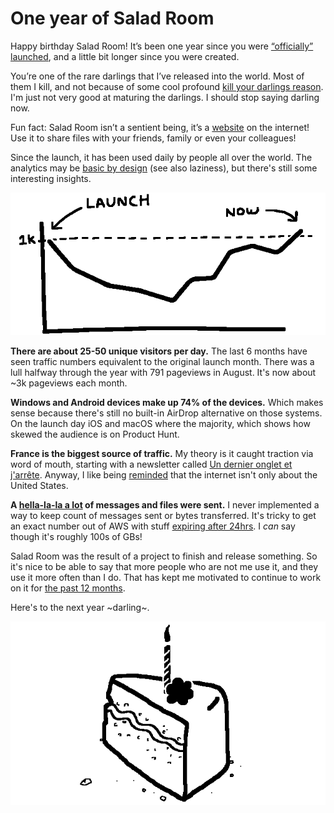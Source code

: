 <!-- pinned: true -->
<!-- thumbnail: ./slice_of_cake.gif -->
<!-- thumbnail_alt: Illustration of a slice of cake -->

<!-- temp_meta_image: /slice_of_cake.png -->

# One year of Salad Room

Happy birthday Salad Room! It’s been one year since you were [“officially” launched](https://www.producthunt.com/posts/salad-room), and a little bit longer since you were created.

You’re one of the rare darlings that I’ve released into the world. Most of them I kill, and not because of some cool profound [kill your darlings reason](https://www.masterclass.com/articles/what-does-it-mean-to-kill-your-darlings#:~:text=%E2%80%9CKill%20your%20darlings%E2%80%9D%20is%20a,sake%20of%20your%20overall%20story.). I'm just not very good at maturing the darlings. I should stop saying darling now.

Fun fact: Salad Room isn’t a sentient being, it’s a [website](https://saladroom.net) on the internet! Use it to share files with your friends, family or even your colleagues!

Since the launch, it has been used daily by people all over the world. The analytics may be [basic by design](https://github.com/saladroom/help/blob/main/faq.md#do-you-track-analytics) (see also laziness), but there's still some interesting insights.

![Illustration of a graph showing monthly unique visitors over 1 year.](./graph.gif)

**There are about 25-50 unique visitors per day.** The last 6 months have seen traffic numbers equivalent to the original launch month. There was a lull halfway through the year with 791 pageviews in August. It's now about ~3k pageviews each month.

**Windows and Android devices make up 74% of the devices.** Which makes sense because there's still no built-in AirDrop alternative on those systems. On the launch day iOS and macOS where the majority, which shows how skewed the audience is on Product Hunt.

**France is the biggest source of traffic.** My theory is it caught traction via word of mouth, starting with a newsletter called [Un dernier onglet et j'arrête](https://dernieronglet.substack.com/p/un-dernier-onglet-et-jarrte?s=r#:~:text=%E2%86%92%20Un%20outil%20pour%20transf%C3%A9rer%20super%20facilement%20des%20fichiers%20d%27un%20ordinateur%20%C3%A0%20un%20t%C3%A9l%C3%A9phone%20ou%20un%20autre%20appareil%20(comme%20Airdrop%2C%20mais%20pour%20tous%C2%B7tes%20!)). Anyway, I like being [reminded](https://twitter.com/anthonyec/status/1368316225038745605) that the internet isn't only about the United States.

**A [hella-la-la a lot](https://www.youtube.com/watch?v=5mFPS6ln6xk) of messages and files were sent.** I never implemented a way to keep count of messages sent or bytes transferred. It's tricky to get an exact number out of AWS with stuff [expiring after 24hrs](https://github.com/saladroom/help/blob/main/faq.md#how-long-do-files-stay-on-the-server). I _can_ say though it's roughly 100s of GBs!

Salad Room was the result of a project to finish and release something. So it's nice to be able to say that more people who are not me use it, and they use it more often than I do. That has kept me motivated to continue to work on it for [the past 12 months](./features.html).

Here's to the next year ~darling~.

![Illustration of a slice of cake](./slice_of_cake.gif)
